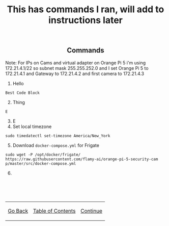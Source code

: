 [thermal pad]: /more/terminology.md#thermal-pad "Soft pad that conducts heat away from computer chips."
[soc]: /more/terminology.md#soc-system-on-chip "System-on-Chip: includes multiple processors with different functions in a single chip."
[cpu]: /more/terminology.md#cpu-central-processing-unit "Central Processing Unit: main computing chip, the brains."
[ram]: /more/terminology.md#ram-random-access-memory "Random-Access Memory: stores data the computer is currently working on."
[gpu]: /more/terminology.md#gpu-graphics-processing-unit "Graphics Processing Unit: processes visual tasks, like games."
[npu]: /more/terminology.md#npu-neural-processing-unit "Neural Processing Unit: processes neural networks (AI)"

<h1 align=center>This has commands I ran, will add to instructions later</h1>

<br>

<h2 align=center>Commands</h2>


Note: For IPs on Cams and virtual adapter on Orange Pi 5 i'm using 172.21.4.1/22 so subnet mask 255.255.252.0 and I set Orange Pi 5 to 172.21.4.1 and Gateway to 172.21.4.2 and first camera to 172.21.4.3


1. Hello
```
Best Code Block
```
2. Thing
```
E
```
3. E
4. Set local timezone
```
sudo timedatectl set-timezone America/New_York
```
5. Download `docker-compose.yml` for Frigate
```
sudo wget -P /opt/docker/frigate/ https://raw.githubusercontent.com/flamy-ai/orange-pi-5-security-cam
p/master/src/docker-compose.yml
```
6. 

<br><br><br>

<table align=center>
    <tr>
        <td>

[Go Back](/README.md)
        </td>
        <td>
[Table of Contents](/README.md)
        </td>
        <td>
[Continue](/README.md)
        </td>
    </tr>
</table>
